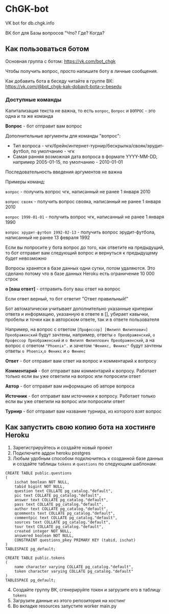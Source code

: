 # ChGK-bot
VK bot for db.chgk.info

ВК бот для Базы вопросов "Что? Где? Когда?

## Как пользоваться ботом
Основная группа с ботом:
https://vk.com/bot_chgk

Чтобы получить вопрос, просто напишите боту в личные сообщения.

Как добавить бота в беседу читайте в группе ВК: https://vk.com/@bot_chgk-kak-dobavit-bota-v-besedu

### Доступные команды
Капитализация текста не важна, то есть `вопрос`, `Вопрос` и `ВОПРОС` - это одна и та же команда

**Вопрос** - бот отправит вам вопрос

Дополнительные аргументы для команды "вопрос": 
* Тип вопроса - чгк/брейн/интернет-турнир/бескрылка/свояк/эрудит-футбол, по умолчанию - чгк
* Самая ранняя возможная дата вопроса в формате YYYY-MM-DD, например 2005-01-15, по умолчанию - 2010-01-01

Последовательность введения аргументов не важна

Примеры команд:

`вопрос` - получить вопрос чгк, написанный не ранее 1 января 2010

`вопрос свояк` - получить вопрос свояка, написанный не ранее 1 января 2010

`вопрос 1990-01-01` - получить вопрос чгк, написанный не ранее 1 января 1990

`вопрос эрудит-футбол 1992-02-13` - получить вопрос эрудит-футбола, написанный не ранее 13 февраля 1992

Если вы попросите у бота вопрос до того, как ответите на предыдущий, то бот отправит вам следующий вопрос и вернуться к предыдущему будет невозможно

Вопросы хранятся в базе данных одни сутки, потом удаляются. Это сделано потому что в базе данных Heroku есть ограничение 10 000 строк

**о [ваш ответ]** - отправить боту ваш ответ на вопрос

Если ответ верный, то бот ответит "Ответ правильный!"

Бот автоматически учитывает дополнительно указанные критерии ответа и информацию, указанную в ответе в [], убирает кавычки, пробелы и точки как в авторском ответе, так и в ответе пользователя

Например, на вопрос с ответом `[Профессор] [Филипп Филиппович] Преображенский` будут зачтены, например, ответы `о Преображенский`, `о Профессор Преображенский` и `о Филипп Филиппович Преображенский`, а на вопрос с ответом `"Phoenix".` и зачетом `"Феникс, Финикс"` будут зачтены ответы `о Phoenix`,`о Феникс` и `о Финикс`

**Ответ** - бот отправит вам ответ на вопрос и комментарий к вопросу

**Комментарий** - бот отправит вам комментарий к вопросу. Работает только если вы уже ответили на вопрос или попросили ответ

**Автор** - бот отправит вам информацию об авторе вопроса

**Источник** - бот отправит вам источники к вопросу. Работает только если вы уже ответили на вопрос или попросили ответ

**Турнир** - бот отправит вам название турнира, из которого взят вопрос

## Как запустить свою копию бота на хостинге Heroku

1. Зарегистрируйтесь и создайте новый проект
2. Подключите аддон heroku postgres
3. Любым удобным способом подключитесь к созданной базе данных и создайте таблицы `tokens` и `questions` по следующим шаблонам:

```
CREATE TABLE public.questions
(
    ischat boolean NOT NULL,
    tabid bigint NOT NULL,
    question text COLLATE pg_catalog."default",
    pic text COLLATE pg_catalog."default",
    answer text COLLATE pg_catalog."default",
    pass text COLLATE pg_catalog."default",
    author text COLLATE pg_catalog."default",
    qcomments text COLLATE pg_catalog."default",
    commentpic text COLLATE pg_catalog."default",
    sources text COLLATE pg_catalog."default",
    tour text COLLATE pg_catalog."default",
    created integer NOT NULL,
    answered boolean NOT NULL,
    CONSTRAINT questions_pkey PRIMARY KEY (tabid, ischat)
)
TABLESPACE pg_default;
```

```
CREATE TABLE public.tokens
(
    name character varying COLLATE pg_catalog."default",
    token character varying COLLATE pg_catalog."default"
)
TABLESPACE pg_default;
```
4. Создайте группу ВК, сгенерируйте токен и загрузите его в таблицу `tokens`
5. Загрузите данные из этого репозитория на хостинг
6. Во вкладке resources запустите worker main.py
